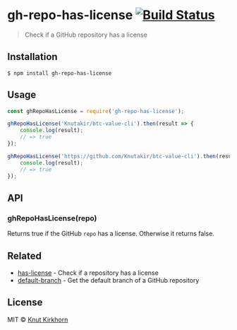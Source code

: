 # gh-repo-has-license [![Build Status](https://travis-ci.org/Knutakir/gh-repo-has-license.svg?branch=master)](https://travis-ci.org/Knutakir/gh-repo-has-license)
> Check if a GitHub repository has a license

## Installation
```
$ npm install gh-repo-has-license
```

## Usage
```js
const ghRepoHasLicense = require('gh-repo-has-license');

ghRepoHasLicense('Knutakir/btc-value-cli').then(result => {
    console.log(result);
    // => true
});

ghRepoHasLicense('https://github.com/Knutakir/btc-value-cli').then(result => {
    console.log(result);
    // => true
});
```

## API
### ghRepoHasLicense(repo)
Returns true if the GitHub `repo` has a license. Otherwise it returns false.

## Related
- [has-license](https://github.com/Knutakir/has-license) - Check if a repository has a license
- [default-branch](https://github.com/Knutakir/default-branch) - Get the default branch of a GitHub repository

## License
MIT © [Knut Kirkhorn](LICENSE)
